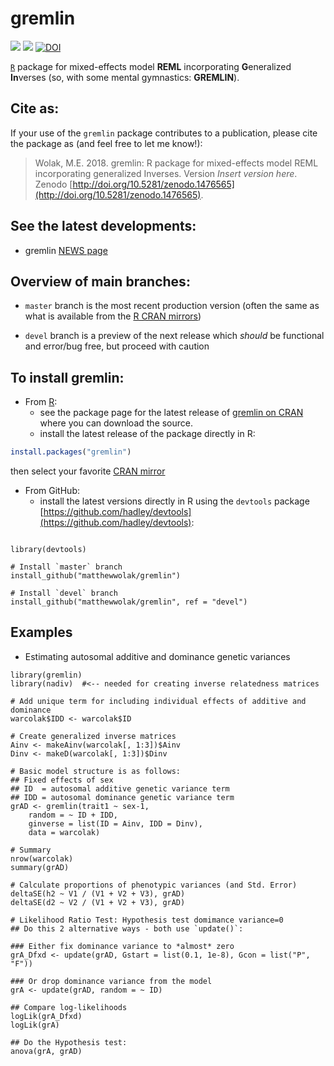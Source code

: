 # gremlin
[![](http://www.r-pkg.org/badges/version/gremlin)](https://cran.r-project.org/package=gremlin)
[![](http://cranlogs.r-pkg.org/badges/grand-total/gremlin)](http://cranlogs.r-pkg.org/badges/grand-total/gremlin)
[![DOI](https://zenodo.org/badge/87194564.svg)](https://zenodo.org/badge/latestdoi/87194564)





[`R`](https://cran.r-project.org/) package for mixed-effects model **REML** incorporating **G**eneralized **In**verses (so, with some mental gymnastics: **GREMLIN**).


## Cite as:
If your use of the `gremlin` package contributes to a publication, please cite the package as (and feel free to let me know!):

>Wolak, M.E. 2018. gremlin: R package for mixed-effects model REML incorporating generalized Inverses. Version *Insert version here*. Zenodo [http://doi.org/10.5281/zenodo.1476565](http://doi.org/10.5281/zenodo.1476565).


## See the latest developments:
  - gremlin [NEWS page](https://github.com/matthewwolak/gremlin/blob/master/NEWS.md)


## Overview of main branches:
   - `master` branch is the most recent production version (often the same as what is available from the [R CRAN mirrors](https://cran.r-project.org/))
 
  - `devel` branch is a preview of the next release which *should* be functional and error/bug free, but proceed with caution

## To install gremlin:
  - From [R](https://CRAN.R-project.org/):
    - see the package page for the latest release of [gremlin on CRAN](https://CRAN.R-project.org/package=gremlin) where you can download the source.
    - install the latest release of the package directly in R:
   ```R
   install.packages("gremlin")
   ```
   then select your favorite [CRAN mirror](https://CRAN.R-project.org/)

  - From GitHub:
    - install the latest versions directly in R using the `devtools` package [https://github.com/hadley/devtools](https://github.com/hadley/devtools):

   ```

   library(devtools)

   # Install `master` branch
   install_github("matthewwolak/gremlin")
   
   # Install `devel` branch
   install_github("matthewwolak/gremlin", ref = "devel")

   ```

## Examples

  - Estimating autosomal additive and dominance genetic variances
```
library(gremlin)
library(nadiv)  #<-- needed for creating inverse relatedness matrices

# Add unique term for including individual effects of additive and dominance
warcolak$IDD <- warcolak$ID

# Create generalized inverse matrices
Ainv <- makeAinv(warcolak[, 1:3])$Ainv
Dinv <- makeD(warcolak[, 1:3])$Dinv

# Basic model structure is as follows:
## Fixed effects of sex
## ID  = autosomal additive genetic variance term
## IDD = autosomal dominance genetic variance term
grAD <- gremlin(trait1 ~ sex-1,
	random = ~ ID + IDD,
	ginverse = list(ID = Ainv, IDD = Dinv),
	data = warcolak)

# Summary
nrow(warcolak)
summary(grAD)

# Calculate proportions of phenotypic variances (and Std. Error)
deltaSE(h2 ~ V1 / (V1 + V2 + V3), grAD)
deltaSE(d2 ~ V2 / (V1 + V2 + V3), grAD)

# Likelihood Ratio Test: Hypothesis test domimance variance=0
## Do this 2 alternative ways - both use `update()`:

### Either fix dominance variance to *almost* zero
grA_Dfxd <- update(grAD, Gstart = list(0.1, 1e-8), Gcon = list("P", "F"))

### Or drop dominance variance from the model
grA <- update(grAD, random = ~ ID)

## Compare log-likelihoods
logLik(grA_Dfxd)
logLik(grA)

## Do the Hypothesis test:
anova(grA, grAD)

```
